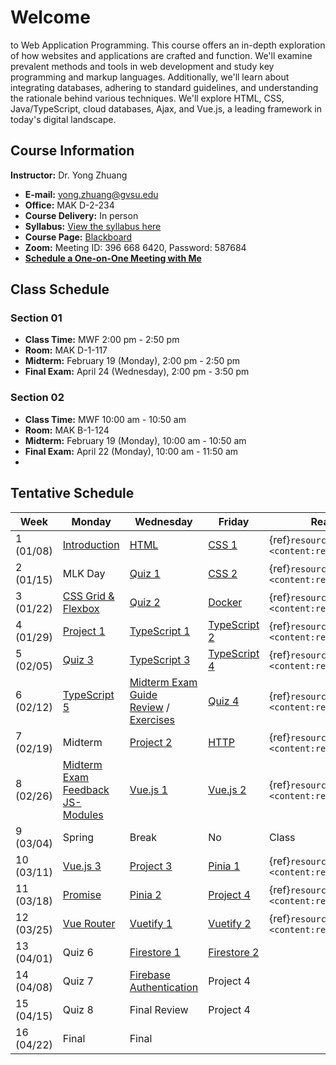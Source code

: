 # Welcome

to Web Application Programming. This course offers an in-depth exploration of how websites and applications are crafted and function. We'll examine prevalent methods and tools in web development and study key programming and markup languages. Additionally, we'll learn about integrating databases, adhering to standard guidelines, and understanding the rationale behind various techniques. We'll explore HTML, CSS, Java/TypeScript, cloud databases, Ajax, and Vue.js, a leading framework in today's digital landscape.

## Course Information

**Instructor:** Dr. Yong Zhuang

- <i class="fa fa-envelope"></i> **E-mail:** [yong.zhuang@gvsu.edu](mailto:yong.zhuang@gvsu.edu)
- <i class="fa fa-building"></i> **Office:** MAK D-2-234
- <i class="fa fa-chalkboard-teacher"></i> **Course Delivery:** In person
- <i class="fa fa-book-reader"></i> **Syllabus:** [View the syllabus here](assets/pdf/syllabus.pdf)
- <i class="fa fa-book"></i> **Course Page:** [Blackboard](https://lms.gvsu.edu/)
- <i class="fa fa-video"></i> **Zoom:** Meeting ID: 396 668 6420, Password: 587684
- <i class="fa fa-calendar"></i> [**Schedule a One-on-One Meeting with Me**](https://outlook.office.com/bookwithme/user/8e0ad8c680e644aab3c32cd9c13b690b@gvsu.edu/meetingtype/sK-RN8cGbkq2UzIiUaRehA2?anonymous&ep=mlink)

## Class Schedule

### Section 01

- **Class Time:** MWF 2:00 pm - 2:50 pm
- **Room:** MAK D-1-117
- **Midterm:** February 19 (Monday), 2:00 pm - 2:50 pm
- **Final Exam:** April 24 (Wednesday), 2:00 pm - 3:50 pm

### Section 02

- **Class Time:** MWF 10:00 am - 10:50 am
- **Room:** MAK B-1-124
- **Midterm:** February 19 (Monday), 10:00 am - 10:50 am
- **Final Exam:** April 22 (Monday), 10:00 am - 11:50 am
- <!-- Table of Contents will be auto-generated here -->

## Tentative Schedule

| Week | Monday | Wednesday | Friday | Reading |
| --- | --- | --- | --- | --- |
| 1 (01/08) | [Introduction](assets/pdf/Introduction.pdf) | [HTML](assets/pdf/HTML.pptx.pdf) | [CSS 1](assets/pdf/CSS-I.pdf) | {ref}`resources <content:references:w1>` |
| 2 (01/15) | MLK Day | [Quiz 1](quizzes/1) | [CSS 2](assets/pdf/CSS-II.pdf) | {ref}`resources <content:references:w2>` |
| 3 (01/22) | [CSS Grid & Flexbox](assets/pdf/CSS-Grid-Flexbox.pdf) | [Quiz 2](quizzes/2) | [Docker](assets/pdf/Docker.pdf) | {ref}`resources <content:references:w3>` |
| 4 (01/29) | [Project 1](projects/1) | [TypeScript 1](assets/pdf/TypeScript-I.pdf) | [TypeScript 2](assets/pdf/TypeScript-II.pdf) | {ref}`resources <content:references:w4>` |
| 5 (02/05) | [Quiz 3](quizzes/3) | [TypeScript 3](assets/pdf/TypeScript-III.pdf) | [TypeScript 4](assets/pdf/TypeScript-IV.pdf) | {ref}`resources <content:references:w5>` |
| 6 (02/12) | [TypeScript 5](assets/pdf/TypeScript-V.pdf) | [Midterm Exam Guide](exams/midterm-guide) <br/> [Review](assets/pdf/midterm-review.pdf) / [Exercises](exams/midterm-exercises) | [Quiz 4](quizzes/4) | {ref}`resources <content:references:w6>` |
| 7 (02/19) | Midterm | [Project 2](projects/2) | [HTTP](assets/pdf/HTTP.pdf) | {ref}`resources <content:references:w7>` |
| 8 (02/26) | [Midterm Exam Feedback](exams/midterm-answer) <br/> [JS-Modules](assets/pdf/JS-Modules.pdf) | [Vue.js 1](assets/pdf/VueJS-3.x-I.pdf) | [Vue.js 2](assets/pdf/VueJS-3.x-II.pdf) | {ref}`resources <content:references:w8>` |
| 9 (03/04) | Spring | Break | No | Class |
| 10 (03/11) | [Vue.js 3](assets/pdf/VueJS-3.x-III.pdf) | [Project 3](projects/3) | [Pinia 1](assets/pdf/Pinia.pdf) | {ref}`resources <content:references:w10>` |
| 11 (03/18) | [Promise](assets/pdf/Promise.pdf) | [Pinia 2](assets/pdf/Pinia-II.pdf) | [Project 4](projects/4) | {ref}`resources <content:references:w11>` |
| 12 (03/25) | [Vue Router](assets/pdf/Vue-Router4.x.pdf) | [Vuetify 1](assets/pdf/Vuetify-I.pdf) | [Vuetify 2]() | {ref}`resources <content:references:w12>` |
| 13 (04/01) | Quiz 6 | [Firestore 1]() | [Firestore 2]() |  |
| 14 (04/08) | Quiz 7 | [Firebase Authentication]() | Project 4 |  |
| 15 (04/15) | Quiz 8 | Final Review | Project 4 |  |
| 16 (04/22) | Final | Final |  |  |
